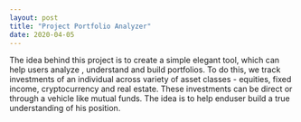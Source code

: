 ```yaml
---
layout: post
title: "Project Portfolio Analyzer"
date: 2020-04-05
---
```


The idea behind this project is to create a simple elegant tool, which can help users analyze , understand and build portfolios. To do this, we track investments of an individual across variety of asset classes - equities, fixed income, cryptocurrency and real estate. These investments can be direct or through a vehicle like mutual funds. The idea is to help enduser build a true understanding of his position. 
